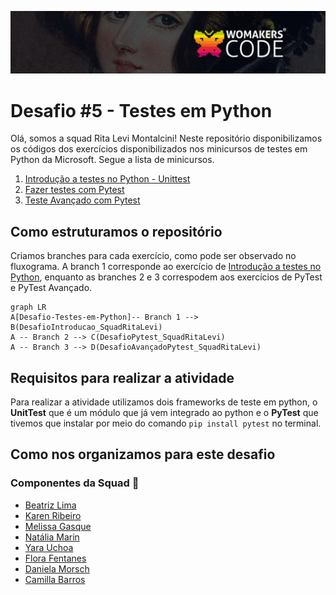 ![unnamed](https://raw.githubusercontent.com/YaraDanieleUchoa/exercicio_POO_BD_squad_Rita_Levi_Montalcini/Mercado_SquadRitaLeviMontalcini/.img/logo.jpg)


# Desafio #5 - Testes em Python

Olá, somos a squad Rita Levi Montalcini! Neste repositório disponibilizamos os códigos dos exercícios disponibilizados nos minicursos de testes em Python da Microsoft. Segue a lista de minicursos.
1. [Introdução a testes no Python - Unittest](https://learn.microsoft.com/pt-br/training/modules/python-get-started-testing/)
2. [Fazer testes com Pytest](https://learn.microsoft.com/pt-br/training/modules/test-python-with-pytest/)
3. [Teste Avançado com Pytest](https://learn.microsoft.com/pt-br/training/modules/python-advanced-pytest/)


## Como estruturamos o repositório
Criamos branches para cada exercício, como pode ser observado no fluxograma. A branch 1 corresponde ao exercício de [Introdução a testes no Python](https://learn.microsoft.com/pt-br/training/modules/python-get-started-testing/), enquanto as branches 2 e 3 correspodem aos exercícios de PyTest e PyTest Avançado.

```mermaid
graph LR
A[Desafio-Testes-em-Python]-- Branch 1 --> B(DesafioIntroducao_SquadRitaLevi)
A -- Branch 2 --> C(DesafioPytest_SquadRitaLevi)
A -- Branch 3 --> D(DesafioAvançadoPytest_SquadRitaLevi)
```
## Requisitos para realizar a atividade
Para realizar a atividade utilizamos dois frameworks de teste em python, o **UnitTest** que é um módulo que já vem integrado ao python e o **PyTest** que tivemos que instalar  por meio do comando  `pip install pytest` no terminal.

## Como nos organizamos para este desafio

### Componentes da Squad :star2:

- [Beatriz Lima](https://github.com/beadlim)
- [Karen Ribeiro](https://github.com/karenribeiro7)
- [Melissa Gasque](https://github.com/MelissaGasque)
- [Natália Marin](https://github.com/NaHaze)
- [Yara Uchoa](https://github.com/YaraDanieleUchoa)
- [Flora Fentanes](https://github.com/Florafb)
- [Daniela Morsch](https://github.com/DaniMorsch)
- [Camilla Barros](https://github.com/cabarros3)


